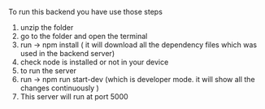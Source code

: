 To run this backend you have use those steps

1. unzip the folder
2. go to the folder and open the terminal
3. run -> npm install ( it will download all the dependency files which was used in the backend server)
4. check node is installed or not in your device
5. to run the server
6. run -> npm run start-dev (which is developer mode. it will show all the changes continuously )
7. This server will run at port 5000
